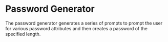 # Password Generator 


The password generator generates a series of prompts to prompt the user for various password attributes and then creates a password of the specified length. 
